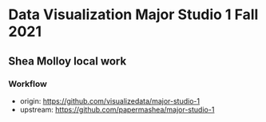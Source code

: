 # Data Visualization Major Studio 1 Fall 2021
## Shea Molloy local work



### Workflow
- origin: https://github.com/visualizedata/major-studio-1
- upstream: https://github.com/papermashea/major-studio-1

